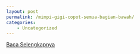 ```yaml
---
layout: post
permalink: /mimpi-gigi-copot-semua-bagian-bawah/
categories:
    - Uncategorized
---
```


[Baca Selengkapnya](/03)
